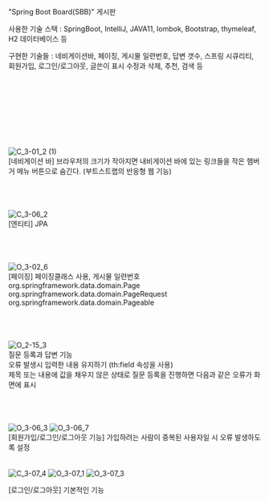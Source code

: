 "Spring Boot Board(SBB)" 게시판

사용한 기술 스택 : SpringBoot, IntelliJ, JAVA11, lombok, Bootstrap, thymeleaf, H2 데이터베이스 등

구현한 기술들 : 네비게이션바, 페이징, 게시물 일련번호, 답변 갯수, 스프링 시큐리티, 회원가입, 로그인/로그아웃, 글쓴이 표시
수정과 삭제, 추천, 검색 등
<br>
<br>
<br>
<br>
<br>
<br>
<br>
<br>
<br>
<br>
![C_3-01_2 (1)](https://github.com/Iusto/jump-to-springboot/assets/85227042/3b276b09-6408-46ac-b695-28a3600c9760)
<br>
[네비게이션 바]
브라우저의 크기가 작아지면 내비게이션 바에 있는 링크들을 작은 햄버거 메뉴 버튼으로 숨긴다. (부트스트랩의 반응형 웹 기능)
<br>
<br>
<br>
<br>
<br>
![C_3-06_2](https://github.com/Iusto/jump-to-springboot/assets/85227042/1c481b7e-185b-422c-820f-8060307fcfb0)
<br>
[엔티티] JPA
<br>
<br>
<br>
<br>
<br>
![O_3-02_6](https://github.com/Iusto/jump-to-springboot/assets/85227042/10070393-6b52-4d3a-8847-ddbc0714e71d)
<br>
[페이징] 페이징클래스 사용, 게시물 일련번호
<br>
org.springframework.data.domain.Page<br>
org.springframework.data.domain.PageRequest<br>
org.springframework.data.domain.Pageable<br>
<br>
<br>
<br>
<br>
![O_2-15_3](https://github.com/Iusto/jump-to-springboot/assets/85227042/98993ef3-2a81-4c7b-b518-700a39631e8f)
<br>
질문 등록과 답변 기능<br>
오류 발생시 입력한 내용 유지하기 (th:field 속성을 사용)<br>
제목 또는 내용에 값을 채우지 않은 상태로 질문 등록을 진행하면 다음과 같은 오류가 화면에 표시<br>
<br>
<br>
<br>
<br>
![O_3-06_3](https://github.com/Iusto/jump-to-springboot/assets/85227042/5f7d0519-ce01-444e-b807-19bcd19405a0)
![O_3-06_7](https://github.com/Iusto/jump-to-springboot/assets/85227042/29916469-7d5b-4af2-a0cb-8be33da269d6)
<br>
[회원가입/로그인/로그아웃 기능] 가입하려는 사람이 중복된 사용자일 시 오류 발생하도록 설정<br>
<br>
<br>
![C_3-07_4](https://github.com/Iusto/jump-to-springboot/assets/85227042/0747df29-c044-4463-a122-1e19aa33edb4)
![O_3-07_1](https://github.com/Iusto/jump-to-springboot/assets/85227042/4c84e712-8c63-4554-b6e8-7d5915277afd)
![O_3-07_3](https://github.com/Iusto/jump-to-springboot/assets/85227042/2fccdb75-6b85-4b15-83bd-288035a2ed37)

[로그인/로그아웃] 기본적인 기능<br>
<br>
<br>
